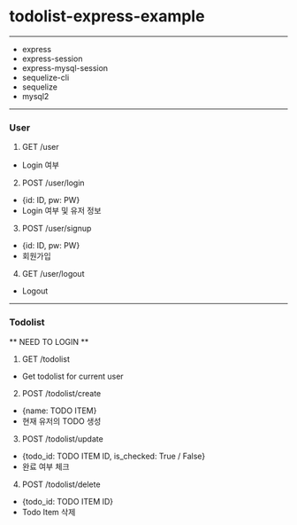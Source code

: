 # todolist-express-example
----
* express
* express-session
* express-mysql-session
* sequelize-cli
* sequelize
* mysql2

----
### User
1. GET /user
- Login 여부

2. POST /user/login
- {id: ID, pw: PW}
- Login 여부 및 유저 정보

3. POST /user/signup
- {id: ID, pw: PW}
- 회원가입

4. GET /user/logout
- Logout

----
### Todolist
** NEED TO LOGIN **


1. GET /todolist
- Get todolist for current user

2. POST /todolist/create
- {name: TODO ITEM}
- 현재 유저의 TODO 생성

3. POST /todolist/update
- {todo_id: TODO ITEM ID, is_checked: True / False}
- 완료 여부 체크

4. POST /todolist/delete
- {todo_id: TODO ITEM ID}
- Todo Item 삭제
